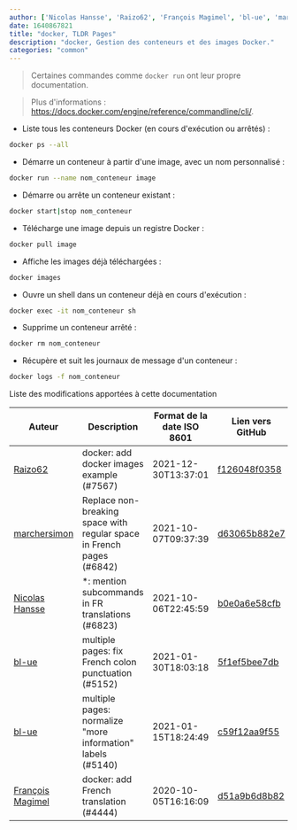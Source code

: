```yaml
---
author: ['Nicolas Hansse', 'Raizo62', 'François Magimel', 'bl-ue', 'marchersimon']
date: 1640867821
title: "docker, TLDR Pages"
description: "docker, Gestion des conteneurs et des images Docker."
categories: "common"
---
```

> Certaines commandes comme `docker run` ont leur propre documentation.

> Plus d'informations : <https://docs.docker.com/engine/reference/commandline/cli/>.

- Liste tous les conteneurs Docker (en cours d'exécution ou arrêtés) :

```bash
docker ps --all
```

- Démarre un conteneur à partir d'une image, avec un nom personnalisé :

```bash
docker run --name nom_conteneur image
```

- Démarre ou arrête un conteneur existant :

```bash
docker start|stop nom_conteneur
```

- Télécharge une image depuis un registre Docker :

```bash
docker pull image
```

- Affiche les images déjà téléchargées :

```bash
docker images
```

- Ouvre un shell dans un conteneur déjà en cours d'exécution :

```bash
docker exec -it nom_conteneur sh
```

- Supprime un conteneur arrêté :

```bash
docker rm nom_conteneur
```

- Récupère et suit les journaux de message d'un conteneur :

```bash
docker logs -f nom_conteneur
```
Liste des modifications apportées à cette documentation


Auteur | Description | Format de la date ISO 8601 | Lien vers GitHub
------|-----|-----|-----
[Raizo62](mailto:silicium62-github@yahoo.fr) | docker: add docker images example (#7567) | 2021-12-30T13:37:01 | [f126048f0358](https://github.com/tldr-pages/tldr/commit/f126048f03580200edf9ad8fd66d7d134b3779d9)
[marchersimon](mailto:50295997+marchersimon@users.noreply.github.com) | Replace non-breaking space with regular space in French pages (#6842) | 2021-10-07T09:37:39 | [d63065b882e7](https://github.com/tldr-pages/tldr/commit/d63065b882e77c3d3361e76cfa7f28bf5415832e)
[Nicolas Hansse](mailto:nico.hansse@gmail.com) | *: mention subcommands in FR translations (#6823) | 2021-10-06T22:45:59 | [b0e0a6e58cfb](https://github.com/tldr-pages/tldr/commit/b0e0a6e58cfbff6cb7041a4d37b1b46ddac79941)
[bl-ue](mailto:54780737+bl-ue@users.noreply.github.com) | multiple pages: fix French colon punctuation (#5152) | 2021-01-30T18:03:18 | [5f1ef5bee7db](https://github.com/tldr-pages/tldr/commit/5f1ef5bee7dba1b2749d25e4d0a7be22c89cf8b4)
[bl-ue](mailto:54780737+bl-ue@users.noreply.github.com) | multiple pages: normalize "more information" labels (#5140) | 2021-01-15T18:24:49 | [c59f12aa9f55](https://github.com/tldr-pages/tldr/commit/c59f12aa9f55d85612ba22e4da86db293ff76977)
[François Magimel](mailto:magimel.francois@gmail.com) | docker: add French translation (#4444) | 2020-10-05T16:16:09 | [d51a9b6d8b82](https://github.com/tldr-pages/tldr/commit/d51a9b6d8b8238c4159d2370cdb4483f84d45bab)

